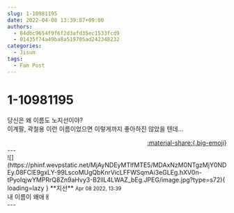 ```yaml
---
slug: 1-10981195
date: 2022-04-08 13:39:07+09:00
authors:
  - 84dbc9654f9f6f2d3afd35ec1533fcd9
  - 01435f74a49ba8a519705ad242348232
categories:
  - Jisun
tags:
  - Fan Post
---
```


# 1-10981195

<div class="post-container" markdown="1">
<div class="content-container md-sidebar__scrollwrap" markdown="1">

당신은 왜 이름도 노지선이야?<br>이계팔, 곽철용 이런 이름이었으면 이렇게까지 좋아하진 않았을 텐데...

</div>
</div>

<div style="text-align: right;" markdown="1">
<a href="https://weverse.io/fromis9/fanpost/1-10981195" style="text-align: right;">:material-share:{.big-emoji}</a>
</div>
---

<div class="comments-container md-sidebar__scrollwrap" markdown="1">
<div class="comment" markdown="1">
<div class='id-container' markdown="1">
![](https://phinf.wevpstatic.net/MjAyNDEyMTlfMTE5/MDAxNzM0NTgzMjY0NDEy.08FClE9gxLY-99LscoMUgQbKnrVicLFFWSqmAi3eGLEg.hXV0n-tPyoIqjwYMPRrQ8Zn9aHvy3-B2llL4LWAZ_bEg.JPEG/image.jpg?type=s72){ loading=lazy }
**<span class="artist">지선</span>** <small>Apr 08 2022, 13:39</small><br>
</div>
<div class='comment-body' markdown="1">
내 이름이 왜애ㅐ
</div>
</div>
</div>
---
